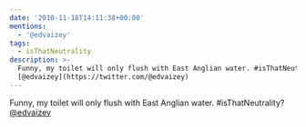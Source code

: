 ```yaml
---
date: '2010-11-18T14:11:38+00:00'
mentions:
  - '@edvaizey'
tags:
  - isThatNeutrality
description: >-
  Funny, my toilet will only flush with East Anglian water. #isThatNeutrality?
  [@edvaizey](https://twitter.com/@edvaizey)
---
```

Funny, my toilet will only flush with East Anglian water. #isThatNeutrality? [@edvaizey](https://twitter.com/@edvaizey)
